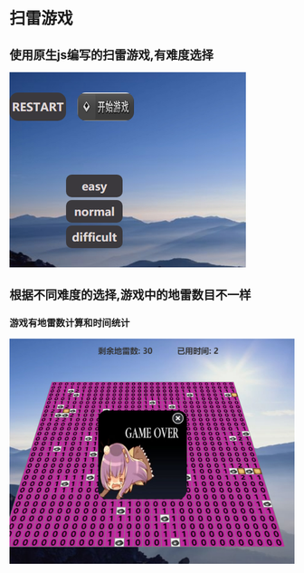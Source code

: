 # 扫雷游戏
## 使用原生js编写的扫雷游戏,有难度选择

![image](https://github.com/freefy/img-storage/blob/master/start.PNG)

## 根据不同难度的选择,游戏中的地雷数目不一样
### 游戏有地雷数计算和时间统计

![image](https://github.com/freefy/img-storage/blob/master/over.PNG)